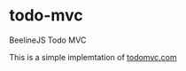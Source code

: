 # todo-mvc
BeelineJS Todo MVC

This is a simple implemtation of [todomvc.com](https://www.todomovc.com)


